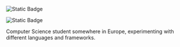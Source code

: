 
![Static Badge](https://img.shields.io/badge/PacificServ-Operational-blue)







![Static Badge](https://img.shields.io/badge/pacific.chat-maintenance-red)




Computer Science student somewhere in Europe, experimenting with different languages and frameworks. 
